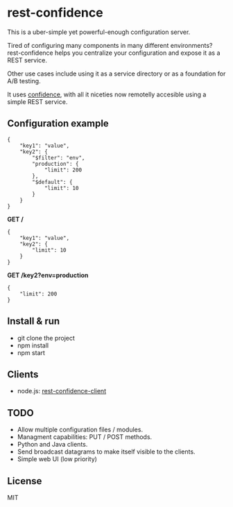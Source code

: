 rest-confidence
===============

This is a uber-simple yet powerful-enough configuration server.

Tired of configuring many components in many different environments? rest-confidence helps you centralize your configuration and expose it as a REST service.

Other use cases include using it as a service directory or as a foundation for A/B testing. 

It uses [confidence](https://github.com/spumko/confidence), with all it niceties now remotelly accesible using a simple REST service.

Configuration example
---------------------

```
{
    "key1": "value",
    "key2": {
        "$filter": "env",
        "production": {
            "limit": 200
        },
        "$default": {
            "limit": 10
        }
    }
}
```

**GET /**

```
{
    "key1": "value",
    "key2": {
        "limit": 10
    }
}
```

**GET /key2?env=production**

```
{
    "limit": 200
}
```

Install & run
-------------

- git clone the project
- npm install
- npm start

Clients
-------

- node.js: [rest-confidence-client](https://github.com/palmerabollo/rest-confidence-client)

TODO
----

- Allow multiple configuration files / modules.
- Managment capabilities: PUT / POST methods.
- Python and Java clients.
- Send broadcast datagrams to make itself visible to the clients.
- Simple web UI (low priority)

License
-------

MIT
